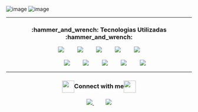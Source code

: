 ![image](https://user-images.githubusercontent.com/70724601/196443921-5f802070-4613-46ee-a8fd-4e058c07cc4f.png)
![image](https://user-images.githubusercontent.com/70724601/196444692-2cc57fca-f8fd-45fc-acc7-842f0856065a.png)
<hr>

<div align="center">
  <h3 align="center">:hammer_and_wrench: Tecnologias Utilizadas :hammer_and_wrench:</h3>
</div>

<p align="center">
    <img src="https://img.shields.io/badge/html5-%23E34F26.svg?style=for-the-badge&logo=html5&logoColor=white">
    &nbsp;&nbsp;&nbsp;&nbsp;&nbsp;&nbsp;&nbsp;
    <img src="https://img.shields.io/badge/css3-%231572B6.svg?style=for-the-badge&logo=css3&logoColor=white">
    &nbsp;&nbsp;&nbsp;&nbsp;&nbsp;&nbsp;&nbsp;
    <img src="https://img.shields.io/badge/react-%2320232a.svg?style=for-the-badge&logo=react&logoColor=%2361DAFB">
    &nbsp;&nbsp;&nbsp;&nbsp;&nbsp;&nbsp;&nbsp;
    <img src="https://img.shields.io/badge/react_native-%2320232a.svg?style=for-the-badge&logo=react&logoColor=%2361DAFB">
    &nbsp;&nbsp;&nbsp;&nbsp;&nbsp;&nbsp;&nbsp;
    <img src="https://img.shields.io/badge/typescript-%23007ACC.svg?style=for-the-badge&logo=typescript&logoColor=white"> <br> <br>
    &nbsp;&nbsp;&nbsp;&nbsp;&nbsp;&nbsp;&nbsp;
    <img src="https://img.shields.io/badge/javascript-%23323330.svg?style=for-the-badge&logo=javascript&logoColor=%23F7DF1E">
    &nbsp;&nbsp;&nbsp;&nbsp;&nbsp;&nbsp;&nbsp;
    <img src="https://img.shields.io/badge/Postman-FF6C37?style=for-the-badge&logo=Postman&logoColor=white">
    &nbsp;&nbsp;&nbsp;&nbsp;&nbsp;&nbsp;&nbsp;
    <img src="https://img.shields.io/badge/git-%23F05033.svg?style=for-the-badge&logo=git&logoColor=white">
    &nbsp;&nbsp;&nbsp;&nbsp;&nbsp;&nbsp;&nbsp;
    <img src="https://img.shields.io/badge/mysql-%2300f.svg?style=for-the-badge&logo=mysql&logoColor=white">
    &nbsp;&nbsp;&nbsp;&nbsp;&nbsp;&nbsp;&nbsp;
    <img src="https://img.shields.io/badge/Prisma-3982CE?style=for-the-badge&logo=Prisma&logoColor=white">
</p>

<hr>

<div align="center">
  <h3 align="center"><img align="center" src="https://github.com/rajput2107/rajput2107/blob/master/Assets/Handshake.gif" height="33px" />Connect with me<img align="center"       src="https://github.com/rajput2107/rajput2107/blob/master/Assets/Handshake.gif" height="33px" /></h3>
</div>

<p align="center">
    <a href="https://github.com/Caio-Elcio">
        <img  src="https://img.shields.io/badge/github-%23100000.svg?&style=for-the-badge&logo=github&logoColor=white&link=mailto:https://github.com/Caio-Elcio">
    </a>
    &nbsp;&nbsp;&nbsp;&nbsp;&nbsp;&nbsp;&nbsp;
    <a href="https://www.linkedin.com/in/caio-elcio-733426204?lipi=urn%3Ali%3Apage%3Ad_flagship3_profile_view_base_contact_details%3BHl9x65e5Rs6%2BcNhh9Sfcdg%3D%3D">
        <img src="https://img.shields.io/badge/linkedin-%230077B5.svg?&style=for-the-badge&logo=linkedin&logoColor=white&link=mailto:https://www.linkedin.com/in/caio-elcio-   733426204?lipi=urn%3Ali%3Apage%3Ad_flagship3_profile_view_base_contact_details%3BOa8gs2CqTOaxCJJZjGtaRQ%3D%3D">
    </a>
</p>
